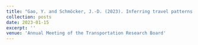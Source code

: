 ```yaml
---
title: "Gao, Y. and Schmöcker, J.-D. (2023). Inferring travel patterns and the attractiveness of touristic areas based on Fusing Wi-Fi sensing data and GPS traces with a Kyoto Case Study. 102nd Annual Meeting of the Transportation Research Board. Washington D.C., U.S."
collection: posts
date: 2023-01-15
excerpt: ''
venue: 'Annual Meeting of the Transportation Research Board'
---
```

